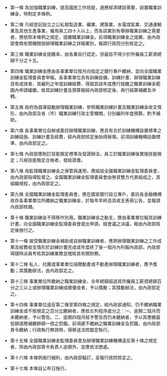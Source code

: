 * 第一條 為加強職業訓練，提高國民工作技能，適應經濟建設需要，設置職業訓練金，特制定本條例。

* 第二條 凡經登記設立之公私營製造業、礦業、建築業、水電煤氣業、交通運輸業及其他生產事業，僱用員工四十人以上，而各該業別有舉辦職業訓練之需要者，應依照本條例之規定，提繳職業訓練金。前項職業訓練金之提繳，由內政部會商有關機關按辦理職業訓練之詳細業別，報請行政院分別核定之。

* 第三條 職業訓練金提繳率，由各業自行認定。但最低不得少於所僱員工薪資總額千分之十五。

* 第四條 職業訓練金應由各事業單位按月向指定之銀行專戶繳納，並向全國職業訓練金監理委員會申報。各事業單位具有訓練設備、訓練計畫、辦理職業訓練具有成效者，其編列之年度訓練經費、得就其該年度應行提繳之職業訓練金範圍內申請緩繳，俟其訓練計畫及預算報經內政部核定後，再行結算補繳及沖轉。

* 第五條 政府為倡導鼓勵辦理職業訓練，參照職業訓練計畫及職業訓練金收支情形，由內政部及省（市）職業訓練行政主管機關，分別編列年度預算，酌予補助。

* 第六條 各事業單位自辦或委託辦理職業訓練，應具有合於訓練機構設置標準之訓練設施、訓練計畫及經費，經內政部核定後始得辦理。前項訓練機構設置標準，由內政部定之。

* 第七條 內政部應制訂技能檢定標準及發證辦法，員工於職業訓練後實施技能檢定；凡經技能檢定合格者，發給證書。

* 第八條 為監理職業訓練金之保管與運用，應組設全國職業訓練金監理委員會，由內政部指導監督之。全國職業訓練金監理委員會由勞資雙方代表組成之，其組織規程，由內政部定之。

* 第九條 全國職業訓練金監理委員會，應在國家銀行設立專戶，委託各金融機構收存各事業單位所繳納之職業訓練金，於每年年終造具收支表冊公告，並報請內政部核備。

* 第十條 職業訓練金不得移作別用。職業訓練金之動支，應由事業單位擬具訓練計畫，向全國職業訓練金監理委員會提出申請，經會議之決議，報由內政部核定後撥付之。

* 第十一條 接受職業訓練金補助或自辦職業訓練者，應將辦理職業訓練之工作成果及經費收支情形於訓練計畫完成或年度終了後一個月內列報內政部，內政部得隨時派員考核其訓練業務並稽核其有關財務。

* 第十二條 私人、社團或事業單位捐贈動產或不動產辦理職業訓練者，應予獎勵；其獎勵辦法，由內政部定之。

* 第十三條 事業單位所繳納之職業訓練金，全年總額超過其所僱員工薪資總額百分之三以上或辦理職業訓練成績優良者，予以獎勵；其獎勵辦法，由內政部定之。

* 第十四條 事業單位違反第二條至第四條之規定，經內政部通知，仍不繳納職業訓練金或不按規定之百分比繳納者，應依左列程序處分之：一、逾期二個月而未繳納者，予以警告。二、逾期四個月經予警告而仍未繳納者，予以其應繳最低額或應補繳餘額一倍之罰鍰。前項遲不繳納之職業訓練金及罰鍰，由內政部責令繳納；行政執行無效時，得移送法院裁定執行。

* 第十五條 全國職業訓練金監理委員會及辦理職業訓練機構違反第十條之規定者，除由內政部責令負責人追償外，並應依法懲處。

* 第十六條 本條例施行細則，由內政部擬訂，呈報行政院核定之。

* 第十七條 本條自公布日施行。

